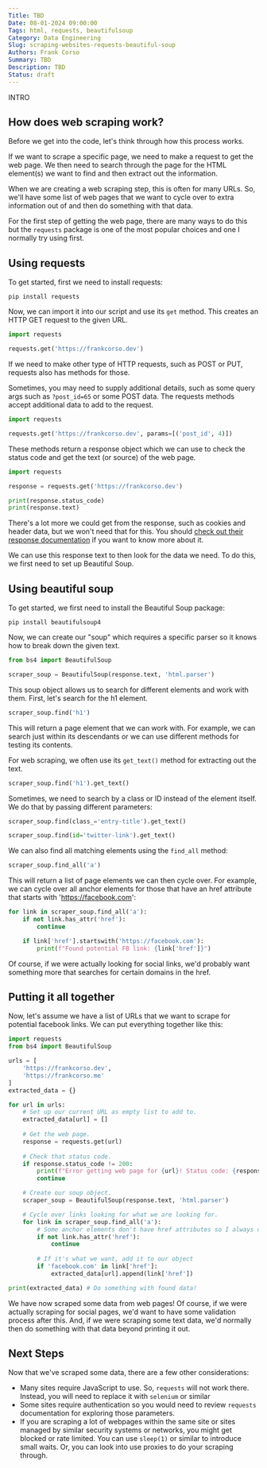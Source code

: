 ```yaml
---
Title: TBD
Date: 08-01-2024 09:00:00
Tags: html, requests, beautifulsoup
Category: Data Engineering
Slug: scraping-websites-requests-beautiful-soup
Authors: Frank Corso
Summary: TBD
Description: TBD
Status: draft
---
```


INTRO

## How does web scraping work?

Before we get into the code, let's think through how this process works.

If we want to scrape a specific page, we need to make a request to get the web page. We then need to search through the page for the HTML element(s) we want to find and then extract out the information.

When we are creating a web scraping step, this is often for many URLs. So, we'll have some list of web pages that we want to cycle over to extra information out of and then do something with that data.

For the first step of getting the web page, there are many ways to do this but the `requests` package is one of the most popular choices and one I normally try using first.

## Using requests

To get started, first we need to install requests:

```shell
pip install requests
```

Now, we can import it into our script and use its `get` method. This creates an HTTP GET request to the given URL.

```python
import requests

requests.get('https://frankcorso.dev')
```

If we need to make other type of HTTP requests, such as POST or PUT, requests also has methods for those.

Sometimes, you may need to supply additional details, such as some query args such as `?post_id=65` or some POST data. The requests methods accept additional data to add to the request.

```python
import requests

requests.get('https://frankcorso.dev', params=[('post_id', 4)])
```

These methods return a response object which we can use to check the status code and get the text (or source) of the web page.

```python
import requests

response = requests.get('https://frankcorso.dev')

print(response.status_code)
print(response.text)
```

There's a lot more we could get from the response, such as cookies and header data, but we won't need that for this. You should [check out their response documentation](https://docs.python-requests.org/en/latest/user/quickstart/#response-content) if you want to know more about it.

We can use this response text to then look for the data we need. To do this, we first need to set up Beautiful Soup.

## Using beautiful soup

To get started, we first need to install the Beautiful Soup package:

```shell
pip install beautifulsoup4
```
Now, we can create our "soup" which requires a specific parser so it knows how to break down the given text.

```python
from bs4 import BeautifulSoup

scraper_soup = BeautifulSoup(response.text, 'html.parser')
```

This soup object allows us to search for different elements and work with them. First, let's search for the h1 element.

```python
scraper_soup.find('h1')
```

This will return a page element that we can work with. For example, we can search just within its descendants or we can use different methods for testing its contents.

For web scraping, we often use its `get_text()` method for extracting out the text.

```python
scraper_soup.find('h1').get_text()
```

Sometimes, we need to search by a class or ID instead of the element itself. We do that by passing different parameters:

```python
scraper_soup.find(class_='entry-title').get_text()

scraper_soup.find(id='twitter-link').get_text()
```

We can also find all matching elements using the `find_all` method:

```python
scraper_soup.find_all('a')
```

This will return a list of page elements we can then cycle over. For example, we can cycle over all anchor elements for those that have an href attribute that starts with 'https://facebook.com':

```python
for link in scraper_soup.find_all('a'):
    if not link.has_attr('href'):
        continue

    if link['href'].startswith('https://facebook.com'):
        print(f"Found potential FB link: {link['href']}")
```

Of course, if we were actually looking for social links, we'd probably want something more that searches for certain domains in the href.

## Putting it all together

Now, let's assume we have a list of URLs that we want to scrape for potential facebook links. We can put everything together like this:

```python
import requests
from bs4 import BeautifulSoup

urls = [
    'https://frankcorso.dev',
    'https://frankcorso.me'
]
extracted_data = {}

for url in urls:
    # Set up our current URL as empty list to add to.
    extracted_data[url] = []
    
    # Get the web page.
    response = requests.get(url)
    
    # Check that status code.
    if response.status_code != 200:
        print(f"Error getting web page for {url}! Status code: {response.status_code}")
        continue

    # Create our soup object.
    scraper_soup = BeautifulSoup(response.text, 'html.parser')

    # Cycle over links looking for what we are looking for.
    for link in scraper_soup.find_all('a'):
        # Some anchor elements don't have href attributes so I always check here first.
        if not link.has_attr('href'):
            continue
    
        # If it's what we want, add it to our object
        if 'facebook.com' in link['href']:
            extracted_data[url].append(link['href'])

print(extracted_data) # Do something with found data!
```

We have now scraped some data from web pages! Of course, if we were actually scraping for social pages, we'd want to have some validation process after this. And, if we were scraping some text data, we'd normally then do something with that data beyond printing it out.

## Next Steps

Now that we've scraped some data, there are a few other considerations:

* Many sites require JavaScript to use. So, `requests` will not work there. Instead, you will need to replace it with `selenium` or similar
* Some sites require authentication so you would need to review `requests` documentation for exploring those parameters.
* If you are scraping a lot of webpages within the same site or sites managed by similar security systems or networks, you might get blocked or rate limited. You can use `sleep(1)` or similar to introduce small waits. Or, you can look into use proxies to do your scraping through.